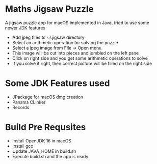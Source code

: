 # Maths Jigsaw Puzzle #
A jigsaw puzzle app for macOS implemented in Java, tried to use some newer JDK features

 * Add jpeg files to ~/.jigsaw directory
 * Select an arithmetic operation for solving the puzzle 
 * Select a jpeg image from File -> Open menu. 
 * This image will be cut into pieces and jumbled on the left pane
 * Click on right side and you get some arithmetic operations to solve
 * If you solve it right, then correct picture will be filled on the  right side
 
# Some JDK Features used #
* JPackage for macOS dmg creation
* Panama CLinker
* Records

# Build Pre Requsites #
* Install OpenJDK 16 in macOS
* Install gcc
* Update JAVA_HOME in build.sh
* Execute build.sh and the app is ready


